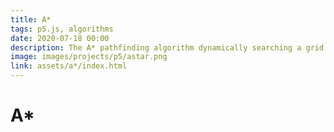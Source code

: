 ```yaml
---
title: A*
tags: p5.js, algorithms
date: 2020-07-18 00:00
description: The A* pathfinding algorithm dynamically searching a grid
image: images/projects/p5/astar.png
link: assets/a*/index.html
---
```

#  A*

